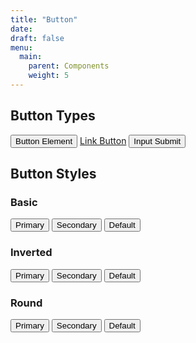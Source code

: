 ```yaml
---
title: "Button"
date: 
draft: false
menu:
  main:
    parent: Components
    weight: 5
---
```

<section id="">
    <div class="container">
        <h2>Button Types</h2>
        <div>
            <button>Button Element</button>
            <a href="#" class="button">Link Button</a>
            <input type="submit" value="Input Submit">
        </div>
        <h2>Button Styles</h2>
        <h3>Basic</h3>
        <div>
            <button class="">Primary</button>
            <button class="">Secondary</button>
            <button class="">Default</button>
        </div>
        <h3>Inverted</h3>
        <div>
            <button class="">Primary</button>
            <button class="">Secondary</button>
            <button class="">Default</button>
        </div>
        <h3>Round</h3>
        <div>
            <button class="">Primary</button>
            <button class="">Secondary</button>
            <button class="">Default</button>
        </div>
    </div>
</section>